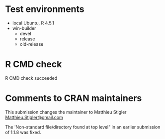 # Test environments

- local Ubuntu, R 4.5.1
- win-builder
   - devel
   - release
   - old-release


# R CMD check

R CMD check succeeded

# Comments to CRAN maintainers

This submission changes the maintainer to Matthieu Stigler Matthieu.Stigler@gmail.com

The 'Non-standard file/directory found at top level" in an earlier submission of 1.1.8 was fixed.
